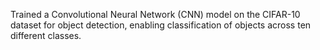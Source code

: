 Trained a Convolutional Neural Network (CNN) model on the CIFAR-10 dataset for object detection, enabling classification of objects across ten different classes.
